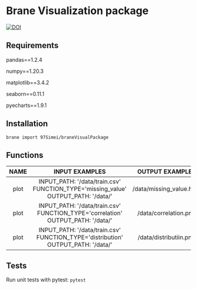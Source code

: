# Brane Visualization package
[![DOI](https://sandbox.zenodo.org/badge/498253114.svg)](https://sandbox.zenodo.org/badge/latestdoi/498253114)
## Requirements
pandas==1.2.4

numpy==1.20.3

matplotlib==3.4.2

seaborn==0.11.1

pyecharts==1.9.1
## Installation
```
brane import 97Simei/braneVisualPackage
```
## Functions

| NAME | INPUT EXAMPLES | OUTPUT EXAMPLES |
| :----: | :----: | :----: |
|  plot   |  INPUT_PATH: '/data/train.csv'<br>FUNCTION_TYPE='missing_value'<br>OUTPUT_PATH: '/data/' | /data/missing_value.html |
| plot  |  INPUT_PATH: '/data/train.csv'<br>FUNCTION_TYPE='correlation'<br>OUTPUT_PATH: '/data/' | /data/correlation.png |
| plot  |  INPUT_PATH: '/data/train.csv'<br>FUNCTION_TYPE='distribution'<br>OUTPUT_PATH: '/data/' | /data/distributiin.png |
## Tests
Run unit tests with pytest: `pytest`
